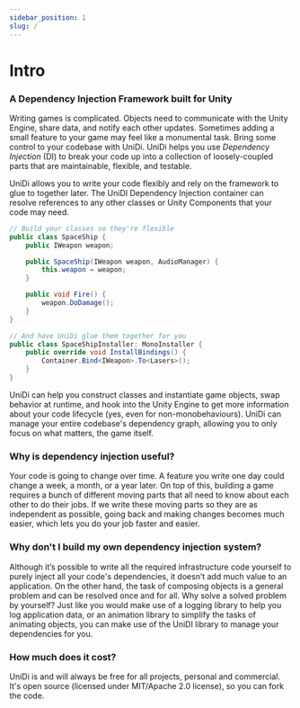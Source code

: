 ```yaml
---
sidebar_position: 1
slug: /
---
```


# Intro

### A Dependency Injection Framework built for Unity
Writing games is complicated. Objects need to communicate with the Unity Engine, share data, and notify each other updates. Sometimes adding a small feature to your game may feel like a monumental task. Bring some control to your codebase with UniDi. UniDi helps you use _Dependency Injection_ (DI) to break your code up into a collection of loosely-coupled parts that are maintainable, flexible, and testable.

UniDi allows you to write your code flexibly and rely on the framework to glue to together later. The UniDI Dependency Injection container can resolve references to any other classes or Unity Components that your code may need.

```cs
// Build your classes so they're flexible
public class SpaceShip {
    public IWeapon weapon;

    public SpaceShip(IWeapon weapon, AudioManager) {
        this.weapon = weapon;
    }

    public void Fire() {
        weapon.DoDamage();
    }
}

// And have UniDi glue them together for you
public class SpaceShipInstaller: MonoInstaller {
    public override void InstallBindings() {
        Container.Bind<IWeapon>.To<Lasers>();
    }
}
```

UniDi can help you construct classes and instantiate game objects, swap behavior at runtime, and hook into the Unity Engine to get more information about your code lifecycle (yes, even for non-monobehaviours). UniDi can manage your entire codebase's dependency graph, allowing you to only focus on what matters, the game itself.

### Why is dependency injection useful?
Your code is going to change over time. A feature you write one day could change a week, a month, or a year later. On top of this, building a game requires a bunch of different moving parts that all need to know about each other to do their jobs. If we write these moving parts so they are as independent as possible, going back and making changes becomes much easier, which lets you do your job faster and easier.

### Why don't I build my own dependency injection system?
Although it’s possible to write all the required infrastructure code yourself to purely inject all your code's dependencies, it doesn’t add much value to an application. On the other hand, the task of composing objects is a general problem and can be resolved once and for all. Why solve a solved problem by yourself? Just like you would make use of a logging library to help you log application data, or an animation library to simplify the tasks of animating objects, you can make use of the UniDI library to manage your dependencies for you.

### How much does it cost?
UniDi is and will always be free for all projects, personal and commercial. It's open source (licensed under MIT/Apache 2.0 license), so you can fork the code.